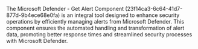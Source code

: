 The Microsoft Defender - Get Alert Component (23f14ca3-6c64-41d7-877d-9b4ece68e0fa) is an integral tool designed to enhance security operations by efficiently managing alerts from Microsoft Defender. This component ensures the automated handling and transformation of alert data, promoting better response times and streamlined security processes with Microsoft Defender.
